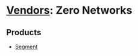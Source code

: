# [Vendors](README.md): Zero Networks

## Products

- [Segment](../products/cf2af9e8-bade-4f28-8bca-b30aa41baec4.md)
